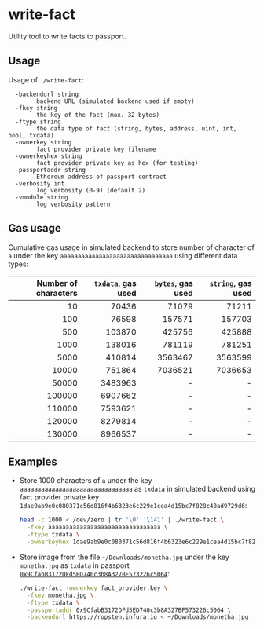 # write-fact

Utility tool to write facts to passport.

## Usage

Usage of `./write-fact`:
```
  -backendurl string
    	backend URL (simulated backend used if empty)
  -fkey string
    	the key of the fact (max. 32 bytes)
  -ftype string
    	the data type of fact (string, bytes, address, uint, int, bool, txdata)
  -ownerkey string
    	fact provider private key filename
  -ownerkeyhex string
    	fact provider private key as hex (for testing)
  -passportaddr string
    	Ethereum address of passport contract
  -verbosity int
    	log verbosity (0-9) (default 2)
  -vmodule string
    	log verbosity pattern
```

## Gas usage

Cumulative gas usage in simulated backend to store number of character of `a` under the key 
`aaaaaaaaaaaaaaaaaaaaaaaaaaaaaaaa` using different data types:

| Number of characters |     `txdata`, gas used    |  `bytes`, gas used |  `string`, gas used |
|---------------------:|--------------------------:|-------------------:|-------------------:|
| 10 | 70436 | 71079 | 71211 |
| 100 | 76598 | 157571 | 157703 |
| 500 | 103870 | 425756 | 425888 |
| 1000 | 138016 | 781119 | 781251 |
| 5000 | 410814 | 3563467 | 3563599 |
| 10000 | 751864 | 7036521 | 7036653 |
| 50000 | 3483963 | - | - |
| 100000 | 6907662 | - | - |
| 110000 | 7593621 | - | - |
| 120000 | 8279814 | - | - |
| 130000 | 8966537 | - | - |

## Examples

* Store 1000 characters of `a` under the key `aaaaaaaaaaaaaaaaaaaaaaaaaaaaaaaa` as `txdata` in simulated backend 
using fact provider private key `1dae9ab9e0c080371c56d816f4b6323e6c229e1cea4d15bc7f828c40ad9729d6`:
  ```bash
  head -c 1000 < /dev/zero | tr '\0' '\141' | ./write-fact \
    -fkey aaaaaaaaaaaaaaaaaaaaaaaaaaaaaaaa \
    -ftype txdata \
    -ownerkeyhex 1dae9ab9e0c080371c56d816f4b6323e6c229e1cea4d15bc7f828c40ad9729d6
  ```

* Store image from the file `~/Downloads/monetha.jpg` under the key `monetha.jpg` as `txdata` in passport
  [`0x9CfabB3172DFd5ED740c3b8A327BF573226c5064`](https://ropsten.etherscan.io/address/0x9cfabb3172dfd5ed740c3b8a327bf573226c5064):
  ```bash
  ./write-fact -ownerkey fact_provider.key \
    -fkey monetha.jpg \
    -ftype txdata \
    -passportaddr 0x9CfabB3172DFd5ED740c3b8A327BF573226c5064 \
    -backendurl https://ropsten.infura.io < ~/Downloads/monetha.jpg
  ```